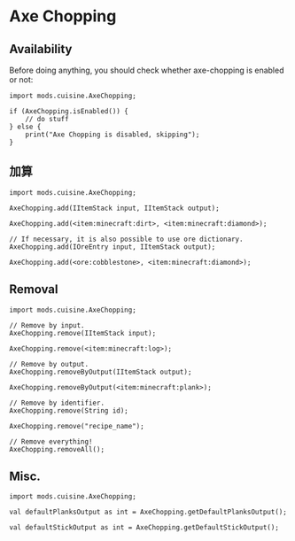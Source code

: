 # Axe Chopping

## Availability

Before doing anything, you should check whether axe-chopping is enabled or not:

```zenscript
import mods.cuisine.AxeChopping;

if (AxeChopping.isEnabled()) {
    // do stuff
} else {
    print("Axe Chopping is disabled, skipping");
}
```

## 加算

```zenscript
import mods.cuisine.AxeChopping;

AxeChopping.add(IItemStack input, IItemStack output);

AxeChopping.add(<item:minecraft:dirt>, <item:minecraft:diamond>);

// If necessary, it is also possible to use ore dictionary.
AxeChopping.add(IOreEntry input, IItemStack output);

AxeChopping.add(<ore:cobblestone>, <item:minecraft:diamond>);
```

## Removal

```zenscript
import mods.cuisine.AxeChopping;

// Remove by input.
AxeChopping.remove(IItemStack input);

AxeChopping.remove(<item:minecraft:log>);

// Remove by output.
AxeChopping.removeByOutput(IItemStack output);

AxeChopping.removeByOutput(<item:minecraft:plank>);

// Remove by identifier.
AxeChopping.remove(String id);

AxeChopping.remove("recipe_name");

// Remove everything!
AxeChopping.removeAll();
```

## Misc.

```zenscript
import mods.cuisine.AxeChopping;

val defaultPlanksOutput as int = AxeChopping.getDefaultPlanksOutput();

val defaultStickOutput as int = AxeChopping.getDefaultStickOutput();
```